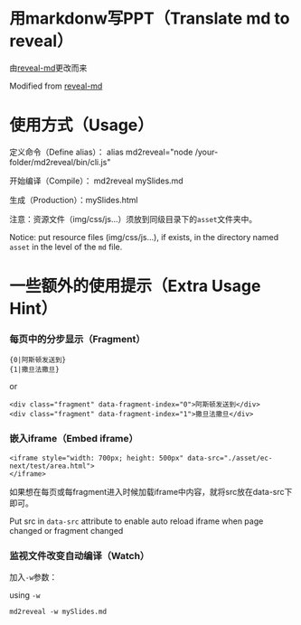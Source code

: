 # 用markdonw写PPT（Translate md to reveal）

由[reveal-md](https://github.com/webpro/reveal-md)更改而来

Modified from [reveal-md](https://github.com/webpro/reveal-md)

# 使用方式（Usage）

定义命令（Define alias）：
alias md2reveal="node /your-folder/md2reveal/bin/cli.js"

开始编译（Compile）：
md2reveal mySlides.md

生成（Production）：mySlides.html

注意：资源文件（img/css/js...）须放到同级目录下的`asset`文件夹中。

Notice: put resource files (img/css/js...), if exists, in the directory named `asset` in the level of the `md` file.

# 一些额外的使用提示（Extra Usage Hint）

### 每页中的分步显示（Fragment）

```
{0|阿斯顿发送到}
{1|撒旦法撒旦}
```
or

```
<div class="fragment" data-fragment-index="0">阿斯顿发送到</div>
<div class="fragment" data-fragment-index="1">撒旦法撒旦</div>
```

### 嵌入iframe（Embed iframe）

```
<iframe style="width: 700px; height: 500px" data-src="./asset/ec-next/test/area.html">
</iframe>
```
如果想在每页或每fragment进入时候加载iframe中内容，就将src放在data-src下即可。

Put src in `data-src` attribute to enable auto reload iframe when
page changed or fragment changed


### 监视文件改变自动编译（Watch）

加入`-w`参数：

using `-w`

`md2reveal -w mySlides.md`